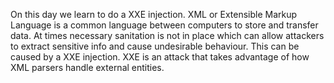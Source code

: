 On this day we learn to do a XXE injection. XML or Extensible Markup Language is a common language between computers to store and transfer data. At times necessary sanitation is not in place which can allow attackers to extract sensitive info and cause undesirable behaviour. This can be caused by a XXE injection.  XXE is an attack that takes advantage of how XML parsers handle external entities.
